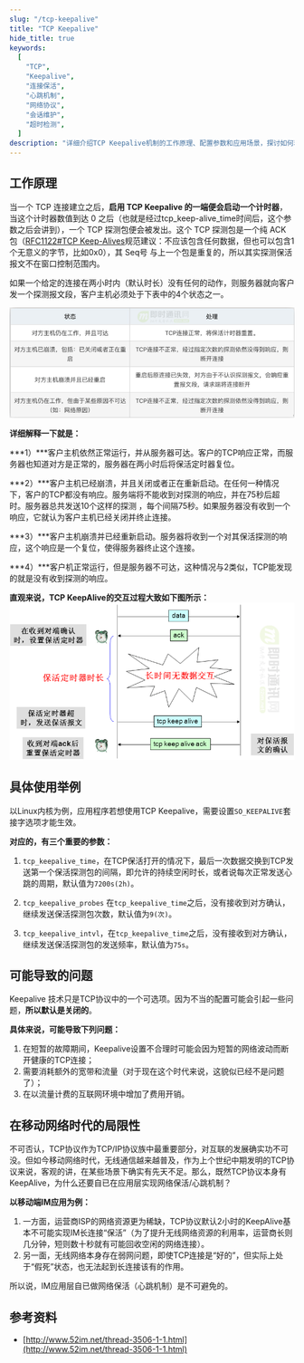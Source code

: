 ```yaml
---
slug: "/tcp-keepalive"
title: "TCP Keepalive"
hide_title: true
keywords:
  [
    "TCP",
    "Keepalive",
    "连接保活",
    "心跳机制",
    "网络协议",
    "会话维护",
    "超时检测",
  ]
description: "详细介绍TCP Keepalive机制的工作原理、配置参数和应用场景，探讨如何利用该机制维护长连接和检测连接状态"
---
```


## 工作原理

当一个 TCP 连接建立之后，**启用 TCP Keepalive 的一端便会启动一个计时器**，当这个计时器数值到达 0 之后（也就是经过tcp\_keep-alive\_time时间后，这个参数之后会讲到），一个 TCP 探测包便会被发出。这个 TCP 探测包是一个纯 ACK 包（[RFC1122#TCP Keep-Alives](https://tools.ietf.org/html/rfc1122#section-4.2.3.6)规范建议：不应该包含任何数据，但也可以包含1个无意义的字节，比如0x0），其 Seq号 与上一个包是重复的，所以其实探测保活报文不在窗口控制范围内。  
  
如果一个给定的连接在两小时内（默认时长）没有任何的动作，则服务器就向客户发一个探测报文段，客户主机必须处于下表中的4个状态之一。

![](/attachments/230334d7ba1du713r79r3e.png)

**详细解释一下就是：**  
  
***1）***客户主机依然正常运行，并从服务器可达。客户的TCP响应正常，而服务器也知道对方是正常的，服务器在两小时后将保活定时器复位。  
  
***2）***客户主机已经崩溃，并且关闭或者正在重新启动。在任何一种情况下，客户的TCP都没有响应。服务端将不能收到对探测的响应，并在75秒后超时。服务器总共发送10个这样的探测 ，每个间隔75秒。如果服务器没有收到一个响应，它就认为客户主机已经关闭并终止连接。  
  
***3）***客户主机崩溃并已经重新启动。服务器将收到一个对其保活探测的响应，这个响应是一个复位，使得服务器终止这个连接。  
  
***4）***客户机正常运行，但是服务器不可达，这种情况与2类似，TCP能发现的就是没有收到探测的响应。  
  
**直观来说，TCP KeepAlive的交互过程大致如下图所示：**  
![](/attachments/231239le7lsvkt8a7t36s3.png)

## 具体使用举例

以Linux内核为例，应用程序若想使用TCP Keepalive，需要设置`SO_KEEPALIVE`套接字选项才能生效。

**对应的，有三个重要的参数：**

1.  `tcp_keepalive_time`，在TCP保活打开的情况下，最后一次数据交换到TCP发送第一个保活探测包的间隔，即允许的持续空闲时长，或者说每次正常发送心跳的周期，默认值为`7200s(2h)`。
    
2.  `tcp_keepalive_probes` 在`tcp_keepalive_time`之后，没有接收到对方确认，继续发送保活探测包次数，默认值为`9(次)`。
3.  `tcp_keepalive_intvl`，在`tcp_keepalive_time`之后，没有接收到对方确认，继续发送保活探测包的发送频率，默认值为`75s`。

## 可能导致的问题

Keepalive 技术只是TCP协议中的一个可选项。因为不当的配置可能会引起一些问题，**所以默认是关闭的**。

**具体来说，可能导致下列问题：**

1.  在短暂的故障期间，Keepalive设置不合理时可能会因为短暂的网络波动而断开健康的TCP连接；
2.  需要消耗额外的宽带和流量（对于现在这个时代来说，这貌似已经不是问题了）；
3.  在以流量计费的互联网环境中增加了费用开销。

## 在移动网络时代的局限性

不可否认，TCP协议作为TCP/IP协议族中最重要部分，对互联的发展确实功不可没。但如今移动网络时代，无线通信越来越普及，作为上个世纪中期发明的TCP协议来说，客观的讲，在某些场景下确实有先天不足。那么，既然TCP协议本身有KeepAlive，为什么还要自已在应用层实现网络保活/心跳机制？

**以移动端IM应用为例：**

1.  一方面，运营商ISP的网络资源更为稀缺，TCP协议默认2小时的KeepAlive基本不可能实现IM长连接“保活”（为了提升无线网络资源的利用率，运营商长则几分钟，短则数十秒就有可能回收空闲的网络连接）。
2.  另一面，无线网络本身存在弱网问题，即使TCP连接是“好的”，但实际上处于“假死”状态，也无法起到长连接该有的作用。

  
所以说，IM应用层自已做网络保活（心跳机制）是不可避免的。

## 参考资料

*   [http://www.52im.net/thread-3506-1-1.html](http://www.52im.net/thread-3506-1-1.html)

  

